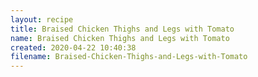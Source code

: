 ```yaml
---
layout: recipe
title: Braised Chicken Thighs and Legs with Tomato
name: Braised Chicken Thighs and Legs with Tomato
created: 2020-04-22 10:40:38
filename: Braised-Chicken-Thighs-and-Legs-with-Tomato
---
```


